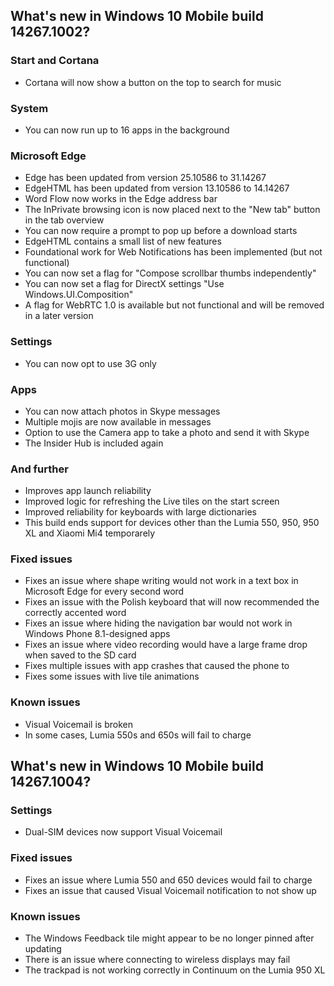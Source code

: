 ## What's new in Windows 10 Mobile build 14267.1002?
### Start and Cortana
- Cortana will now show a button on the top to search for music

### System
- You can now run up to 16 apps in the background

### Microsoft Edge
- Edge has been updated from version 25.10586 to 31.14267
- EdgeHTML has been updated from version 13.10586 to 14.14267
- Word Flow now works in the Edge address bar
- The InPrivate browsing icon is now placed next to the "New tab" button in the tab overview
- You can now require a prompt to pop up before a download starts
- EdgeHTML contains a small list of new features
 - Foundational work for Web Notifications has been implemented (but not functional)
 - You can now set a flag for "Compose scrollbar thumbs independently"
 - You can now set a flag for DirectX settings "Use Windows.UI.Composition"
 - A flag for WebRTC 1.0 is available but not functional and will be removed in a later version

### Settings
- You can now opt to use 3G only

### Apps
- You can now attach photos in Skype messages
- Multiple mojis are now available in messages
- Option to use the Camera app to take a photo and send it with Skype
- The Insider Hub is included again

### And further
- Improves app launch reliability
- Improved logic for refreshing the Live tiles on the start screen
- Improved reliability for keyboards with large dictionaries
- This build ends support for devices other than the Lumia 550, 950, 950 XL and Xiaomi Mi4 temporarely

### Fixed issues
- Fixes an issue where shape writing would not work in a text box in Microsoft Edge for every second word
- Fixes an issue with the Polish keyboard that will now recommended the correctly accented word
- Fixes an issue where hiding the navigation bar would not work in Windows Phone 8.1-designed apps
- Fixes an issue where video recording would have a large frame drop when saved to the SD card
- Fixes multiple issues with app crashes that caused the phone to 
- Fixes some issues with live tile animations

### Known issues
- Visual Voicemail is broken
- In some cases, Lumia 550s and 650s will fail to charge

## What's new in Windows 10 Mobile build 14267.1004?
### Settings
- Dual-SIM devices now support Visual Voicemail

### Fixed issues
- Fixes an issue where Lumia 550 and 650 devices would fail to charge
- Fixes an issue that caused Visual Voicemail notification to not show up

### Known issues
- The Windows Feedback tile might appear to be no longer pinned after updating
- There is an issue where connecting to wireless displays may fail
- The trackpad is not working correctly in Continuum on the Lumia 950 XL
